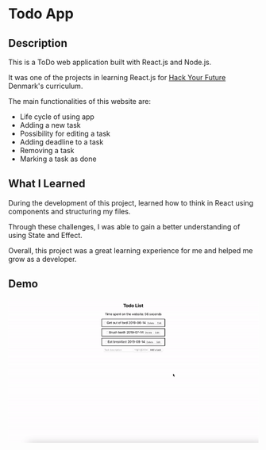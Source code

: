 
# Todo App

## Description

This is a ToDo web application built with React.js and Node.js.

It was one of the projects in learning React.js for [Hack Your Future](https://github.com/HackYourFuture-CPH) Denmark's curriculum.

The main functionalities of this website are:

-   Life cycle of using app  
-   Adding a new task
-   Possibility for editing a task
-   Adding deadline to a task
-   Removing a task
-   Marking a task as done

## What I Learned

During the development of this project, learned how to think in React using components and structuring my files. 

Through these challenges, I was able to gain a better understanding of using State and Effect.

Overall, this project was a great learning experience for me and helped me grow as a developer. 

## Demo

![](https://github.com/MerajSharifi/TODO-app/blob/TODO-app/todo.gif)


